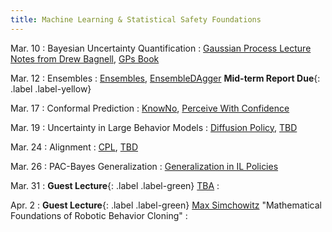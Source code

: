 ```yaml
---
title: Machine Learning & Statistical Safety Foundations
---
```


Mar. 10
: Bayesian Uncertainty Quantification
  : [Gaussian Process Lecture Notes from Drew Bagnell](https://www.cs.cmu.edu/~16831-f12/notes/F12/16831_lecture20_venkatrn.pdf), [GPs Book](https://gaussianprocess.org/gpml/chapters/RW.pdf)

Mar. 12
: Ensembles 
  : [Ensembles](https://arxiv.org/abs/1612.01474), [EnsembleDAgger](https://arxiv.org/abs/1807.08364) **Mid-term Report Due**{: .label .label-yellow}

Mar. 17
: Conformal Prediction
  : [KnowNo](https://arxiv.org/abs/2307.01928), [Perceive With Confidence](https://arxiv.org/abs/2403.08185)


Mar. 19
: Uncertainty in Large Behavior Models
  : [Diffusion Policy](https://arxiv.org/pdf/2303.04137), [TBD](https://)

Mar. 24
: Alignment
  : [CPL](https://arxiv.org/pdf/2310.13639), [TBD](https://)

Mar. 26
: PAC-Bayes Generalization
  : [Generalization in IL Policies](https://proceedings.mlr.press/v155/ren21a/ren21a.pdf)

Mar. 31
: **Guest Lecture**{: .label .label-green} [TBA]()
  : 

Apr. 2
: **Guest Lecture**{: .label .label-green} [Max Simchowitz](https://msimchowitz.github.io/) "Mathematical Foundations of Robotic Behavior Cloning"
  : 


